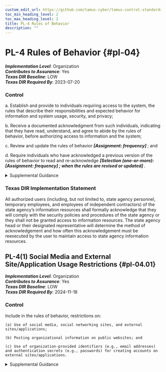 ```yaml
---
custom_edit_url: https://github.com/tamus-cyber/tamus-control-standards/tree/main/content/tamus.edu/TAMUS_profile.xml
toc_min_heading_level: 2
toc_max_heading_level: 2
title: PL-4 Rules of Behavior
description: ""
---
```


# PL-4 Rules of Behavior {#pl-04}

_**Implementation Level**_: Organization\
_**Contributes to Assurance**_: Yes\
_**Texas DIR Baseline**_: LOW\
_**Texas DIR Required By**_: 2023-07-20

### Control



a. Establish and provide to individuals requiring access to the system, the rules that describe their responsibilities and expected behavior for information and system usage, security, and privacy;

b. Receive a documented acknowledgment from such individuals, indicating that they have read, understand, and agree to abide by the rules of behavior, before authorizing access to information and the system;

c. Review and update the rules of behavior <strong title="pl-04_odp.01"> <em>[Assignment: frequency]</em> </strong> ; and

d. Require individuals who have acknowledged a previous version of the rules of behavior to read and re-acknowledge <strong title="pl-04_odp.02"> <em>[Selection (one-or-more): <strong title="pl-04_odp.03"> <em>[Assignment: frequency]</em> </strong>; when the rules are revised or updated]</em> </strong>.


<details><summary>Supplemental Guidance</summary>Rules of behavior represent a type of access agreement for organizational users. Other types of access agreements include nondisclosure agreements, conflict-of-interest agreements, and acceptable use agreements (see [PS-6](/catalog/ps/ps-06#ps-06) ). Organizations consider rules of behavior based on individual user roles and responsibilities and differentiate between rules that apply to privileged users and rules that apply to general users. Establishing rules of behavior for some types of non-organizational users, including individuals who receive information from federal systems, is often not feasible given the large number of such users and the limited nature of their interactions with the systems. Rules of behavior for organizational and non-organizational users can also be established in [AC-8](/catalog/ac/ac-08#ac-08) . The related controls section provides a list of controls that are relevant to organizational rules of behavior. [PL-4b](#pl-4_smt.b) , the documented acknowledgment portion of the control, may be satisfied by the literacy training and awareness and role-based training programs conducted by organizations if such training includes rules of behavior. Documented acknowledgements for rules of behavior include electronic or physical signatures and electronic agreement check boxes or radio buttons.</details>

### Texas DIR Implementation Statement

All authorized users (including, but not limited to, state agency personnel, temporary employees, and employees of independent contractors) of the state agency’s information resources shall formally acknowledge that they will comply with the security policies and procedures of the state agency or they shall not be granted access to information resources. The state agency head or their designated representative will determine the method of acknowledgement and how often this acknowledgement must be reexecuted by the user to maintain access to state agency information resources.



## PL-4(1) Social Media and External Site/Application Usage Restrictions {#pl-04.01}

_**Implementation Level**_: Organization\
_**Contributes to Assurance**_: Yes\
_**Texas DIR Baseline**_: LOW\
_**Texas DIR Required By**_: 2024-11-18

### Control

Include in the rules of behavior, restrictions on:

    (a) Use of social media, social networking sites, and external sites/applications;

    (b) Posting organizational information on public websites; and

    (c) Use of organization-provided identifiers (e.g., email addresses) and authentication secrets (e.g., passwords) for creating accounts on external sites/applications.


<details><summary>Supplemental Guidance</summary>Social media, social networking, and external site/application usage restrictions address rules of behavior related to the use of social media, social networking, and external sites when organizational personnel are using such sites for official duties or in the conduct of official business, when organizational information is involved in social media and social networking transactions, and when personnel access social media and networking sites from organizational systems. Organizations also address specific rules that prevent unauthorized entities from obtaining non-public organizational information from social media and networking sites either directly or through inference. Non-public information includes personally identifiable information and system account information.</details>
